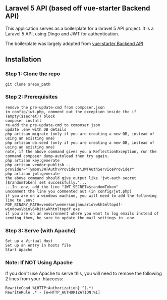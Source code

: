 ## Laravel 5 API (based off vue-starter Backend API)

This application serves as a boilerplate for a laravel 5 API project. It is a Laravel 5 API, using Dingo and JWT for authentication.

The boilerplate was largely adopted from [vue-starter Backend API](https://github.com/layer7be/vue-starter-laravel-api)

## Installation

### Step 1: Clone the repo
```
git clone $repo_path
```

### Step 2: Prerequisites
```
remove the pre-update-cmd from composer.json
in config/jwt.php, comment out the exception inside the if (empty($secret)) block
composer install
re-add the pre-update-cmd to composer.json
update .env with DB details
php artisan migrate (only if you are creating a new DB, instead of using an existing one)
php artisan db:seed (only if you are creating a new DB, instead of using an existing one)
note, if the above command gives you a ReflectionException, run the command composer dump-autoload then try again.
php artisan key:generate
php artisan vendor:publish --provider="Tymon\JWTAuth\Providers\JWTAuthServiceProvider"
php artisan jwt:generate
the above command should give output like 'jwt-auth secret [$randomToken] set successfully.'...
...In .env, add the line "JWT_SECRET=$randomToken"
uncomment the line you commented out (in config/jwt.php)
if you are on a windows machine, you will need to add the following line to .env:
PDF_BINARY_PATH=vendor\wemersonjanuario\wkhtmltopdf-windows\bin\64bit\wkhtmltopdf.exe
if you are on an environment where you want to log emails instead of sending them, be sure to update the mail settings in .env
```

### Step 3: Serve (with Apache)
```
Set up a Virtual Host
Set up an entry in hosts file
Start Apache
```

### Note: If NOT Using Apache
If you don't use Apache to serve this, you will need to remove the following 2 lines from your .htaccess:
```
RewriteCond %{HTTP:Authorization} ^(.*)
RewriteRule .* - [e=HTTP_AUTHORIZATION:%1]
```


